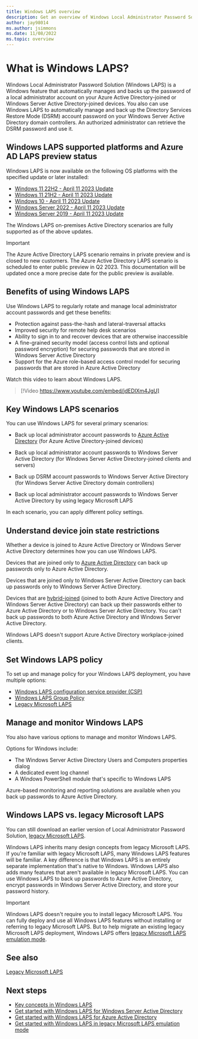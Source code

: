 ```yaml
---
title: Windows LAPS overview
description: Get an overview of Windows Local Administrator Password Solution (Windows LAPS), including key scenarios and setup and management options.
author: jay98014
ms.author: jsimmons
ms.date: 11/08/2022
ms.topic: overview
---
```


# What is Windows LAPS?

Windows Local Administrator Password Solution (Windows LAPS) is a Windows feature that automatically manages and backs up the password of a local administrator account on your Azure Active Directory-joined or Windows Server Active Directory-joined devices. You also can use Windows LAPS to automatically manage and back up the Directory Services Restore Mode (DSRM) account password on your Windows Server Active Directory domain controllers. An authorized administrator can retrieve the DSRM password and use it.

## Windows LAPS supported platforms and Azure AD LAPS preview status

Windows LAPS is now available on the following OS platforms with the specified update or later installed:

- [Windows 11 22H2 - April 11 2023 Update](https://support.microsoft.com/help/5025239)
- [Windows 11 21H2 - April 11 2023 Update](https://support.microsoft.com/help/5025224)
- [Windows 10 - April 11 2023 Update](https://support.microsoft.com/help/5025221)
- [Windows Server 2022 - April 11 2023 Update](https://support.microsoft.com/help/5025230)
- [Windows Server 2019 - April 11 2023 Update](https://support.microsoft.com/help/5025229)

The  Windows LAPS on-premises Active Directory scenarios are fully supported as of the above updates.

> [!IMPORTANT]
> The Azure Active Directory LAPS scenario remains in private preview and is closed to new customers. The Azure Active Directory LAPS scenario is scheduled to enter public preview in Q2 2023. This documentation will be updated once a more precise date for the public preview is available.

## Benefits of using Windows LAPS

Use Windows LAPS to regularly rotate and manage local administrator account passwords and get these benefits:

- Protection against pass-the-hash and lateral-traversal attacks
- Improved security for remote help desk scenarios
- Ability to sign in to and recover devices that are otherwise inaccessible
- A fine-grained security model (access control lists and optional password encryption) for securing passwords that are stored in Windows Server Active Directory
- Support for the Azure role-based access control model for securing passwords that are stored in Azure Active Directory

Watch this video to learn about Windows LAPS.

>[!Video https://www.youtube.com/embed/jdEDIXm4JgU]

## Key Windows LAPS scenarios

You can use Windows LAPS for several primary scenarios:

- Back up local administrator account passwords to [Azure Active Directory](/azure/active-directory/devices/concept-azure-ad-join) (for Azure Active Directory-joined devices)

- Back up local administrator account passwords to Windows Server Active Directory (for Windows Server Active Directory-joined clients and servers)

- Back up DSRM account passwords to Windows Server Active Directory (for Windows Server Active Directory domain controllers)

- Back up local administrator account passwords to Windows Server Active Directory by using legacy Microsoft LAPS

In each scenario, you can apply different policy settings.

## Understand device join state restrictions

Whether a device is joined to Azure Active Directory or Windows Server Active Directory determines how you can use Windows LAPS.

Devices that are joined only to [Azure Active Directory](/azure/active-directory/devices/concept-azure-ad-join) can back up passwords only to Azure Active Directory.

Devices that are joined only to Windows Server Active Directory can back up passwords only to Windows Server Active Directory.

Devices that are [hybrid-joined](/azure/active-directory/devices/concept-azure-ad-join-hybrid) (joined to both Azure Active Directory and Windows Server Active Directory) can back up their passwords either to Azure Active Directory or to Windows Server Active Directory. You can't back up passwords to both Azure Active Directory and Windows Server Active Directory.

Windows LAPS doesn't support Azure Active Directory workplace-joined clients.

## Set Windows LAPS policy

To set up and manage policy for your Windows LAPS deployment, you have multiple options:

- [Windows LAPS configuration service provider (CSP)](/windows/client-management/mdm/laps-csp)
- [Windows LAPS Group Policy](laps-management-policy-settings.md#windows-laps-group-policy)
- [Legacy Microsoft LAPS](https://www.microsoft.com/download/details.aspx?id=46899)

## Manage and monitor Windows LAPS

You also have various options to manage and monitor Windows LAPS.

Options for Windows include:

- The Windows Server Active Directory Users and Computers properties dialog
- A dedicated event log channel
- A Windows PowerShell module that's specific to Windows LAPS

Azure-based monitoring and reporting solutions are available when you back up passwords to Azure Active Directory.

## Windows LAPS vs. legacy Microsoft LAPS

You can still download an earlier version of Local Administrator Password Solution, [legacy Microsoft LAPS](https://www.microsoft.com/download/details.aspx?id=46899).

Windows LAPS inherits many design concepts from legacy Microsoft LAPS. If you're familiar with legacy Microsoft LAPS, many Windows LAPS features will be familiar. A key difference is that Windows LAPS is an entirely separate implementation that's native to Windows. Windows LAPS also adds many features that aren't available in legacy Microsoft LAPS. You can use Windows LAPS to back up passwords to Azure Active Directory, encrypt passwords in Windows Server Active Directory, and store your password history.

> [!IMPORTANT]
> Windows LAPS doesn't require you to install legacy Microsoft LAPS. You can fully deploy and use all Windows LAPS features without installing or referring to legacy Microsoft LAPS. But to help migrate an existing legacy Microsoft LAPS deployment, Windows LAPS offers [legacy Microsoft LAPS emulation mode](laps-scenarios-legacy.md).

## See also

[Legacy Microsoft LAPS](https://www.microsoft.com/download/details.aspx?id=46899)

## Next steps

- [Key concepts in Windows LAPS](laps-concepts.md)
- [Get started with Windows LAPS for Windows Server Active Directory](laps-scenarios-windows-server-active-directory.md)
- [Get started with Windows LAPS for Azure Active Directory](laps-scenarios-azure-active-directory.md)
- [Get started with Windows LAPS in legacy Microsoft LAPS emulation mode](laps-scenarios-legacy.md)
